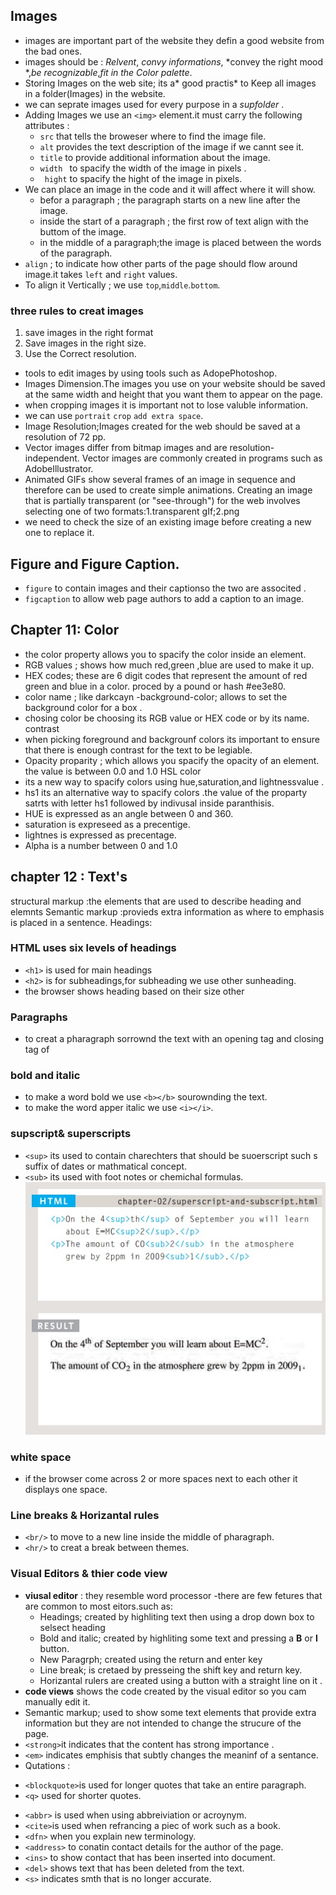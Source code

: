 ## Images
 - images are important part of the website they defin a good website from the bad ones.
 - images should be : *Relvent*, *convy informations*, *convey the right mood *,*be recognizable*,*fit in the Color palette*.
 - Storing Images on the web site; its a* good practis* to Keep all images in a folder(Images) in the website. 
 - we can seprate images used for every purpose in a *supfolder* .
 - Adding Images we use an `<img>` element.it must carry the following attributes :
   * `src` that tells the broweser where to find the image file.
   * `alt` provides the text description of the image if we cannt see it.
   * `title` to provide additional information about the image.
   * `width ` to spacify the width of the image in pixels .
   * ` hight` to spacify the hight of the image in pixels.
 - We can place an image in the code and it will affect where it will show.
   * befor a paragraph ; the paragraph starts on a new line after the image.
   * inside the start of a paragraph ; the first row of text align with the buttom of the image.
   * in the middle of a paragraph;the image is placed between the words of the paragraph.  
- `align` ; to indicate how other parts of the page should flow around image.it takes `left` and `right` values.
- To align it Vertically ; we use `top`,`middle`.`bottom`.
### three rules to creat images
1. save images in the right format
2. Save images in the right size.
3. Use the Correct resolution.
- tools to edit images by using tools  such as AdopePhotoshop.
- Images Dimension.The images you use on your website should be saved at the same width and height that you
  want them to appear on the page.
- when cropping images it is important not to lose valuble information.
- we can use `portrait` `crop` `add extra space`.
- Image Resolution;Images created for the web should be saved at
   a resolution of 72 pp.
- Vector images differ from bitmap images and are resolution-independent. Vector images are
   commonly created in programs such as AdobeIllustrator.
- Animated GIFs show several frames of an image in sequence and therefore can be used to
   create simple animations.
Creating an image that is partially transparent
(or "see-through") for the web involves
selecting one of two formats:1.transparent gIf;2.png
- we need to check the size of an existing image before creating a new one to replace it.

## Figure and Figure Caption.
- `figure` to contain images and their captionso the two are associted .
- `figcaption` to allow web page authors to add a caption to an image.

## Chapter 11: Color 
- the color property allows you to spacify the color inside an element.
- RGB values ; shows how much red,green ,blue are used to make it up.
- HEX codes; these are 6 digit codes that represent the amount of red green and blue in a color. proced by a pound or hash #ee3e80.
- color name ; like darkcayn -background-color; allows to set the background color for a box .
- chosing color be choosing its RGB value or HEX code or by its name.
  contrast
- when picking foreground and backgrounf colors its important to ensure that there is enough contrast for the text to be legiable.
- Opacity proparity ; which allows you spacify the opacity of an element. the value is between 0.0 and 1.0
   HSL color
- its a new way to spacify colors using hue,saturation,and lightnessvalue .
- hs1 its an alternative way to spacify colors .the value of the proparty satrts with letter hs1 followed by indivusal inside paranthisis.
- HUE is expressed as an angle between 0 and 360.
- saturation is expreseed as a precentige.
- lightnes is expressed as precentage.
- Alpha is a number between 0 and 1.0

## chapter 12 : Text's

structural markup :the elements that are used to describe heading and elemnts
Semantic markup :provieds extra information as where to emphasis is placed in a sentence.
Headings:
### HTML uses six levels of headings
- `<h1>` is used for main headings
- `<h2>` is for subheadings,for subheading we use other  sunheading.
- the browser shows heading based on their size other
### Paragraphs 
- to creat a pharagraph sorrownd the text with an opening tag and closing tag of <p>
### bold and italic
- to make a word bold we use `<b></b>` sourownding the text.
- to make the word apper italic we use `<i></i>`.
### supscript& superscripts 
- `<sup>` its used to contain charechters that should be suoerscript such s suffix of dates or mathmatical concept.
- `<sub>` its used with foot notes or chemichal formulas.
 ![example](201/read02.jpg)
### white space 
- if the browser come across 2 or more spaces next to each other it displays one space.
### Line breaks & Horizantal rules 
- `<br/>` to move to a new line inside the middle of pharagraph.
- `<hr/>` to creat a break between themes.
### Visual Editors & thier code view 
- **viusal editor** : they resemble word processor
  -there are few fetures that are common to most eitors.such as:
   * Headings; created by highliting text then using a drop down box to selsect heading
   * Bold and italic; created by highliting some text and pressing a **B** or **I** button.
   * New Paragrph; created using the return and enter key
   * Line break; is cretaed by presseing the shift key and return key.
   * Horizantal rulers are created using a button with a straight line on it .
- **code views** shows the code created by the visual editor so you cam manually edit it.
- Semantic markup; used to show some text elements that provide extra information but they are not intended to change the strucure of the page.
- `<strong>`it indicates that the content has strong importance .
- `<em>` indicates emphisis that subtly changes the meaninf of a sentance.
- Qutations :
 * `<blockquote>`is used for longer quotes that take an entire paragraph.
 * `<q>` used for shorter quotes.
- `<abbr>` is used when using abbreiviation or acroynym.
- `<cite>`is used when refrancing a piec of work such as a book.
- `<dfn>` when you explain new terminology.
- `<address>` to conatin contact details for the author of the page.
- `<ins>` to show contact that has been inserted into document.
- `<del>` shows text that has been deleted from the text.
- `<s>` indicates smth that is no longer accurate.